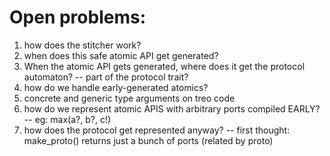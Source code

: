 
# Open problems:
1. how does the stitcher work?
2. when does this safe atomic API get generated?
3. When the atomic API gets generated, where does it get the protocol automaton?
-- part of the protocol trait?
4. how do we handle early-generated atomics?
5. concrete and generic type arguments on treo code
6. how do we represent atomic APIS with arbitrary ports compiled EARLY?
-- eg: max(a?, b?, c!)
7. how does the protocol get represented anyway?
-- first thought: make_proto() returns just a bunch of ports (related by proto)

